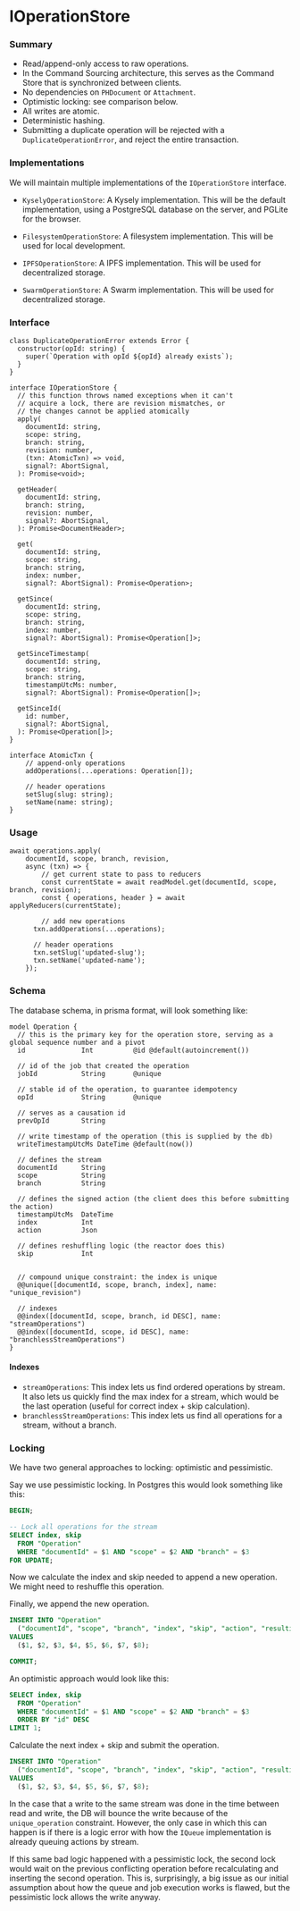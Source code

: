 # IOperationStore

### Summary

- Read/append-only access to raw operations.
- In the Command Sourcing architecture, this serves as the Command Store that is synchronized between clients.
- No dependencies on `PHDocument` or `Attachment`.
- Optimistic locking: see comparison below.
- All writes are atomic.
- Deterministic hashing.
- Submitting a duplicate operation will be rejected with a `DuplicateOperationError`, and reject the entire transaction.

### Implementations

We will maintain multiple implementations of the `IOperationStore` interface.

- `KyselyOperationStore`: A Kysely implementation. This will be the default implementation, using a PostgreSQL database on the server, and PGLite for the browser.

- `FilesystemOperationStore`: A filesystem implementation. This will be used for local development.

- `IPFSOperationStore`: A IPFS implementation. This will be used for decentralized storage.

- `SwarmOperationStore`: A Swarm implementation. This will be used for decentralized storage.

### Interface

```tsx
class DuplicateOperationError extends Error {
  constructor(opId: string) {
    super(`Operation with opId ${opId} already exists`);
  }
}

interface IOperationStore {
  // this function throws named exceptions when it can't
  // acquire a lock, there are revision mismatches, or 
  // the changes cannot be applied atomically
  apply(
    documentId: string,
    scope: string,
    branch: string,
    revision: number,
    (txn: AtomicTxn) => void,
    signal?: AbortSignal,
  ): Promise<void>;
  
  getHeader(
    documentId: string,
    branch: string,
    revision: number,
    signal?: AbortSignal,
  ): Promise<DocumentHeader>;
  
  get(
    documentId: string,
    scope: string,
    branch: string,
    index: number,
    signal?: AbortSignal): Promise<Operation>;
  
  getSince(
    documentId: string,
    scope: string,
    branch: string,
    index: number,
    signal?: AbortSignal): Promise<Operation[]>;

  getSinceTimestamp(
    documentId: string,
    scope: string,
    branch: string,
    timestampUtcMs: number,
    signal?: AbortSignal): Promise<Operation[]>;

  getSinceId(
    id: number,
    signal?: AbortSignal,
  ): Promise<Operation[]>;
}

interface AtomicTxn {
	// append-only operations
	addOperations(...operations: Operation[]);
	
	// header operations
	setSlug(slug: string);
	setName(name: string);
}
```

### Usage

```tsx
await operations.apply(
	documentId, scope, branch, revision,
	async (txn) => {
		// get current state to pass to reducers
		const currentState = await readModel.get(documentId, scope, branch, revision);
		const { operations, header } = await applyReducers(currentState);
		
		// add new operations
	  txn.addOperations(...operations);
	  
	  // header operations
	  txn.setSlug('updated-slug');
	  txn.setName('updated-name');
	});
```

### Schema

The database schema, in prisma format, will look something like:

```prisma
model Operation {
  // this is the primary key for the operation store, serving as a global sequence number and a pivot
  id              Int          @id @default(autoincrement())

  // id of the job that created the operation
  jobId           String       @unique

  // stable id of the operation, to guarantee idempotency
  opId            String       @unique

  // serves as a causation id
  prevOpId        String

  // write timestamp of the operation (this is supplied by the db)
  writeTimestampUtcMs DateTime @default(now())

  // defines the stream
  documentId      String
  scope           String
  branch          String

  // defines the signed action (the client does this before submitting the action)
  timestampUtcMs  DateTime
  index           Int
  action          Json

  // defines reshuffling logic (the reactor does this)
  skip            Int
  

  // compound unique constraint: the index is unique
  @@unique([documentId, scope, branch, index], name: "unique_revision")

  // indexes
  @@index([documentId, scope, branch, id DESC], name: "streamOperations")
  @@index([documentId, scope, id DESC], name: "branchlessStreamOperations")
}
```

#### Indexes

- `streamOperations`: This index lets us find ordered operations by stream. It also lets us quickly find the max index for a stream, which would be the last operation (useful for correct index + skip calculation).
- `branchlessStreamOperations`: This index lets us find all operations for a stream, without a branch.

### Locking

We have two general approaches to locking: optimistic and pessimistic.

Say we use pessimistic locking. In Postgres this would look something like this:

```sql
BEGIN;

-- Lock all operations for the stream
SELECT index, skip
  FROM "Operation" 
  WHERE "documentId" = $1 AND "scope" = $2 AND "branch" = $3 
FOR UPDATE;
```

Now we calculate the index and skip needed to append a new operation. We might need to reshuffle this operation.

Finally, we append the new operation.

```sql
INSERT INTO "Operation"
  ("documentId", "scope", "branch", "index", "skip", "action", "resultingState", "hash")
VALUES
  ($1, $2, $3, $4, $5, $6, $7, $8);

COMMIT;
```

An optimistic approach would look like this:

```sql
SELECT index, skip 
  FROM "Operation" 
  WHERE "documentId" = $1 AND "scope" = $2 AND "branch" = $3 
  ORDER BY "id" DESC 
LIMIT 1;
```

Calculate the next index + skip and submit the operation.

```sql
INSERT INTO "Operation"
  ("documentId", "scope", "branch", "index", "skip", "action", "resultingState", "hash")
VALUES
  ($1, $2, $3, $4, $5, $6, $7, $8);
```

In the case that a write to the same stream was done in the time between read and write, the DB will bounce the write because of the `unique_operation` constraint. However, the only case in which this can happen is if there is a logic error with how the `IQueue` implementation is already queuing actions by stream.

If this same bad logic happened with a pessimistic lock, the second lock would wait on the previous conflicting operation before recalculating and inserting the second operation. This is, surprisingly, a big issue as our initial assumption about how the queue and job execution works is flawed, but the pessimistic lock allows the write anyway.
